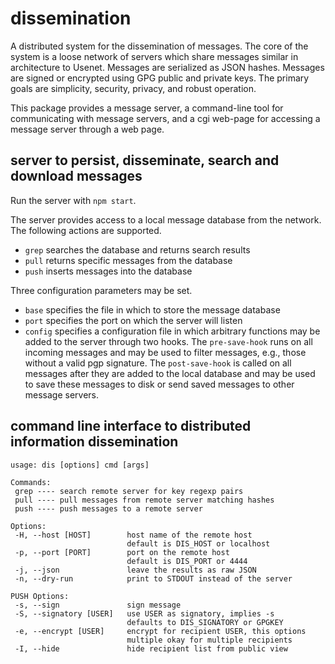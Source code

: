 dissemination
=============

A distributed system for the dissemination of messages.  The core of
the system is a loose network of servers which share messages similar
in architecture to Usenet.  Messages are serialized as JSON hashes.
Messages are signed or encrypted using GPG public and private keys.
The primary goals are simplicity, security, privacy, and robust
operation.

This package provides a message server, a command-line tool for
communicating with message servers, and a cgi web-page for accessing a
message server through a web page.

server to persist, disseminate, search and download messages
------------------------------------------------------------

Run the server with `npm start`.

The server provides access to a local message database from the
network.  The following actions are supported.
- `grep` searches the database and returns search results
- `pull` returns specific messages from the database
- `push` inserts messages into the database

Three configuration parameters may be set.
- `base` specifies the file in which to store the message database
- `port` specifies the port on which the server will listen
- `config` specifies a configuration file in which arbitrary functions
  may be added to the server through two hooks.  The `pre-save-hook`
  runs on all incoming messages and may be used to filter messages,
  e.g., those without a valid pgp signature.  The `post-save-hook` is
  called on all messages after they are added to the local database
  and may be used to save these messages to disk or send saved
  messages to other message servers.

command line interface to distributed information dissemination
---------------------------------------------------------------

    usage: dis [options] cmd [args]

    Commands:
     grep ---- search remote server for key regexp pairs
     pull ---- pull messages from remote server matching hashes
     push ---- push messages to a remote server

    Options:
     -H, --host [HOST]        host name of the remote host
                              default is DIS_HOST or localhost
     -p, --port [PORT]        port on the remote host
                              default is DIS_PORT or 4444
     -j, --json               leave the results as raw JSON
     -n, --dry-run            print to STDOUT instead of the server

    PUSH Options:
     -s, --sign               sign message
     -S, --signatory [USER]   use USER as signatory, implies -s
                              defaults to DIS_SIGNATORY or GPGKEY
     -e, --encrypt [USER]     encrypt for recipient USER, this options
                              multiple okay for multiple recipients
     -I, --hide               hide recipient list from public view

